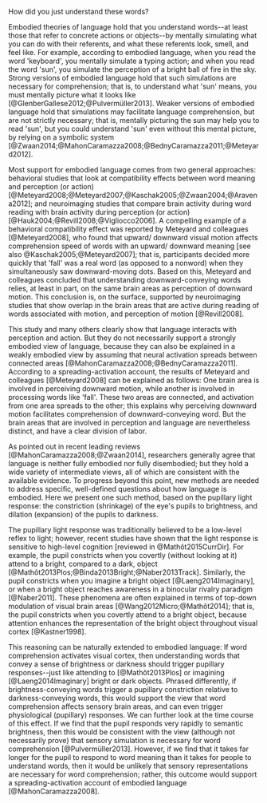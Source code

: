 How did you just understand these words?

Embodied theories of language hold that you understand words--at least those that refer to concrete actions or objects--by mentally simulating what you can do with their referents, and what these referents look, smell, and feel like. For example, according to embodied language, when you read the word 'keyboard', you mentally simulate a typing action; and when you read the word 'sun', you simulate the perception of a bright ball of fire in the sky. Strong versions of embodied language hold that such simulations are necessary for comprehension; that is, to understand what 'sun' means, you must mentally picture what it looks like [@GlenberGallese2012;@Pulvermüller2013]. Weaker versions of embodied language hold that simulations may facilitate language comprehension, but are not strictly necessary; that is, mentally picturing the sun may help you to read 'sun', but you could understand 'sun' even without this mental picture, by relying on a symbolic system [@Zwaan2014;@MahonCaramazza2008;@BednyCaramazza2011;@Meteyard2012].

Most support for embodied language comes from two general approaches: behavioral studies that look at compatibility effects between word meaning and perception (or action) [@Meteyard2008;@Meteyard2007;@Kaschak2005;@Zwaan2004;@Aravena2012]; and neuroimaging studies that compare brain activity during word reading with brain activity during perception (or action) [@Hauk2004;@Revill2008;@Vigliocco2006]. A compelling example of a behavioral compatibility effect was reported by Meteyard and colleagues [@Meteyard2008], who found that upward/ downward visual motion affects comprehension speed of words with an upward/ downward meaning [see also @Kaschak2005;@Meteyard2007]; that is, participants decided more quickly that 'fall' was a real word (as opposed to a nonword) when they simultaneously saw downward-moving dots. Based on this, Meteyard and colleagues concluded that understanding downward-conveying words relies, at least in part, on the same brain areas as perception of downward motion. This conclusion is, on the surface, supported by neuroimaging studies that show overlap in the brain areas that are active during reading of words associated with motion, and perception of motion [@Revill2008].

This study and many others clearly show that language interacts with perception and action. But they do not necessarily support a strongly embodied view of language, because they can also be explained in a weakly embodied view by assuming that neural activation spreads between connected areas [@MahonCaramazza2008;@BednyCaramazza2011]. According to a spreading-activation account, the results of Meteyard and colleagues [@Meteyard2008] can be explained as follows: One brain area is involved in perceiving downward motion, while another is involved in processing words like 'fall'. These two areas are connected, and activation from one area spreads to the other; this explains why perceiving downward motion facilitates comprehension of downward-conveying word. But the brain areas that are involved in perception and language are nevertheless distinct, and have a clear division of labor.

As pointed out in recent leading reviews [@MahonCaramazza2008;@Zwaan2014], researchers generally agree that language is neither fully embodied nor fully disembodied; but they hold a wide variety of intermediate views, all of which are consistent with the available evidence. To progress beyond this point, new methods are needed to address specific, well-defined questions about how language is embodied. Here we present one such method, based on the pupillary light response: the constriction (shrinkage) of the eye's pupils to brightness, and dilation (expansion) of the pupils to darkness.

The pupillary light response was traditionally believed to be a low-level reflex to light; however, recent studies have shown that the light response is sensitive to high-level cognition [reviewed in @Mathôt2015CurrDir]. For example, the pupil constricts when you covertly (without looking at it) attend to a bright, compared to a dark, object [@Mathôt2013Plos;@Binda2013Bright;@Naber2013Track]. Similarly, the pupil constricts when you imagine a bright object [@Laeng2014Imaginary], or when a bright object reaches awareness in a binocular rivalry paradigm [@Naber2011]. These phenomena are often explained in terms of top-down modulation of visual brain areas [@Wang2012Micro;@Mathôt2014]; that is, the pupil constricts when you covertly attend to a bright object, because attention enhances the representation of the bright object throughout visual cortex [@Kastner1998].

This reasoning can be naturally extended to embodied language: If word comprehension activates visual cortex, then understanding words that convey a sense of brightness or darkness should trigger pupillary responses--just like attending to [@Mathôt2013Plos] or imagining [@Laeng2014Imaginary] bright or dark objects. Phrased differently, if brightness-conveying words trigger a pupillary constriction relative to darkness-conveying words, this would support the view that word comprehension affects sensory brain areas, and can even trigger physiological (pupillary) responses. We can further look at the time course of this effect. If we find that the pupil responds very rapidly to semantic brightness, then this would be consistent with the view (although not necessarily prove) that sensory simulation is necessary for word comprehension [@Pulvermüller2013]. However, if we find that it takes far longer for the pupil to respond to word meaning than it takes for people to understand words, then it would be unlikely that sensory representations are necessary for word comprehension; rather, this outcome would support a spreading-activation account of embodied language [@MahonCaramazza2008].
